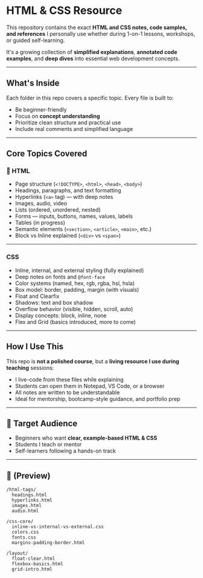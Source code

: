 # HTML & CSS  Resource

This repository contains the exact **HTML and CSS notes, code samples, and references** I personally use whether during 1-on-1 lessons, workshops, or guided self-learning.

It's a growing collection of **simplified explanations**, **annotated code examples**, and **deep dives** into essential web development concepts.

---

## What's Inside

Each folder in this repo covers a specific topic. Every file is built to:
- Be beginner-friendly
- Focus on **concept understanding**
- Prioritize clean structure and practical use
- Include real comments and simplified language

---

## Core Topics Covered

### 📄 HTML

- Page structure (`<!DOCTYPE>`, `<html>`, `<head>`, `<body>`)
- Headings, paragraphs, and text formatting
- Hyperlinks (`<a>` tag) — with deep notes
- Images, audio, video
- Lists (ordered, unordered, nested)
- Forms — inputs, buttons, names, values, labels
- Tables (in progress)
- Semantic elements (`<section>`, `<article>`, `<main>`, etc.)
- Block vs Inline explained (`<div>` vs `<span>`)

---

### CSS

- Inline, internal, and external styling (fully explained)
- Deep notes on fonts and `@font-face`
- Color systems (named, hex, rgb, rgba, hsl, hsla)
- Box model: border, padding, margin (with visuals)
- Float and Clearfix
- Shadows: text and box shadow
- Overflow behavior (visible, hidden, scroll, auto)
- Display concepts: block, inline, none
- Flex and Grid (basics introduced, more to come)

---

##  How I Use This

This repo is **not a polished course**, but a **living resource I use during teaching** sessions:
- I live-code from these files while explaining
- Students can open them in Notepad, VS Code, or a browser
- All notes are written to be understandable
- Ideal for mentorship, bootcamp-style guidance, and portfolio prep

---

## 🧠 Target Audience

- Beginners who want **clear, example-based HTML & CSS**
- Students I teach or mentor
- Self-learners following a hands-on track

---

## 📂 (Preview)

```plaintext
/html-tags/
  headings.html
  hyperlinks.html
  images.html
  audio.html

/css-core/
  inline-vs-internal-vs-external.css
  colors.css
  fonts.css
  margins-padding-border.html

/layout/
  float-clear.html
  flexbox-basics.html
  grid-intro.html
